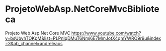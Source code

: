 # ProjetoWebAsp.NetCoreMvcBiblioteca
Projeto Web Asp.Net Core MVC
https://www.youtube.com/watch?v=bsUbvhTOKpM&list=PLPnIqDMuT6Nmj6E7MmJotX4qmYWRO9r9u&index=3&ab_channel=andreleaos